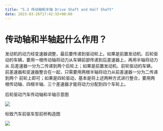 ```yaml
---
title: "5.3 传动轴和半轴 Drive Shaft and Half Shaft"
date: 2023-03-26T17:42:55+08:00
---
```


# 传动轴和半轴起什么作用？

发动机的动力经变速器调整，最后要传递到驱动轮上。如果是前置发动机、后轮驱动的车辆，要用一根传动轴将动力从车辆前部传递到后差速器上，再用半轴将动力从
后差速器一分为二传递到两个后轮上；如果是前置发动机、前轮驱动的车辆，前差速器和变速器整合在一起，只需要用两根半轴将动力从前差速器一分为二传递到两个
前轮上即可；如果是四轮驱动，基本是将上述两种方式进行整合，要用两根传动轴、四根半轴、三个差速器才能将动力分配到四个车轮上。

后轮驱动汽车传动轴和半轴示意图

![](https://res.weread.qq.com/wrepub/epub_26688761_264)

标致汽车前驱车型前桥构造图

![](https://res.weread.qq.com/wrepub/epub_26688761_265)
